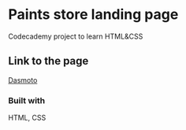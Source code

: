 # Paints store landing page

Codecademy project to learn HTML&CSS

## Link to the page

[Dasmoto](https://dimterion.github.io/Dasmoto/)

### Built with

HTML, CSS
